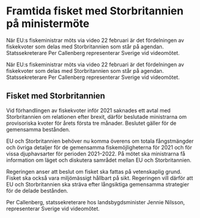 # Framtida fisket med Storbritannien på ministermöte

När EU:s fiskeministrar möts via video 22 februari är det fördelningen av fiskekvoter som delas med Storbritannien som står på agendan. Statssekreterare Per Callenberg representerar Sverige vid videomötet.

När EU:s fiskeministrar möts via video 22 februari är det fördelningen av fiskekvoter som delas med Storbritannien som står på agendan. Statssekreterare Per Callenberg representerar Sverige vid videomötet.

## Fisket med Storbritannien

Vid förhandlingen av fiskekvoter inför 2021 saknades ett avtal med Storbritannien om relationen efter brexit, därför beslutade ministrarna om provisoriska kvoter för årets första tre månader. Beslutet gäller för de gemensamma bestånden.

EU och Storbritannien behöver nu komma överens om totala fångstmängder och övriga detaljer för de gemensamma fiskemöjligheterna för 2021 och för vissa djuphavsarter för perioden 2021–2022. På mötet ska ministrarna få information om läget och diskutera samrådet mellan EU och Storbritannien.

Regeringen anser att beslut om fisket ska fattas på vetenskaplig grund. Fisket ska också vara miljömässigt hållbart på sikt. Regeringen vill därför att EU och Storbritannien ska sträva efter långsiktiga gemensamma strategier för de delade bestånden.

Per Callenberg, statssekreterare hos landsbygdsminister Jennie Nilsson, representerar Sverige vid videomötet.

